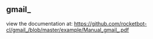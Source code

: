 ## gmail_

 view the documentation at: https://github.com/rocketbot-cl/gmail_/blob/master/example/Manual_gmail_.pdf